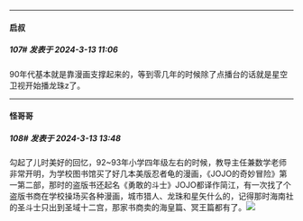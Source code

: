 ﻿
*****

####  启叔  
##### 107#       发表于 2024-3-13 11:06

90年代基本就是靠漫画支撑起来的，等到零几年的时候除了点播台的话就是星空卫视开始播龙珠z了。


*****

####  怪哥哥  
##### 108#       发表于 2024-3-13 13:48

勾起了儿时美好的回忆，92~93年小学四年级左右的时候，教导主任兼数学老师非常开明，为学校图书馆买了好几本美版忍者龟的漫画，《JOJO的奇妙冒险》第一第二部，那时的盗版书还起名《勇敢的斗士》JOJO都译作简江，有一次找了个盗版书商在学校操场买各种漫画，城市猎人、龙珠和星矢什么的，记得那时海南社的圣斗士只出到圣域十二宫，那家书商卖的海皇篇、冥王篇都有了。<img src="https://static.saraba1st.com/image/smiley/face2017/037.png" referrerpolicy="no-referrer">

